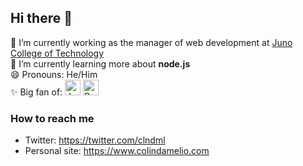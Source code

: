 ## Hi there 👋

🔭 I’m currently working as the manager of web development at [Juno College of Technology](https://junocollege.com/) <br>
🌱 I’m currently learning more about **node.js** <br>
😄 Pronouns: He/Him <br>
✨ Big fan of: <a href="https://developer.mozilla.org/en-US/docs/Web/JavaScript" target="_blank" rel="noreferrer"><img src="https://raw.githubusercontent.com/danielcranney/readme-generator/main/public/icons/skills/javascript-colored.svg" width="25" height="25" alt="JavaScript"/></a>
 <a href="https://reactjs.org/" target="_blank" rel="noreferrer"><img src="https://raw.githubusercontent.com/danielcranney/readme-generator/main/public/icons/skills/react-colored.svg" width="25" height="25" alt="React" /></a>

### How to reach me
- Twitter: https://twitter.com/clndml
- Personal site: https://www.colindamelio.com
